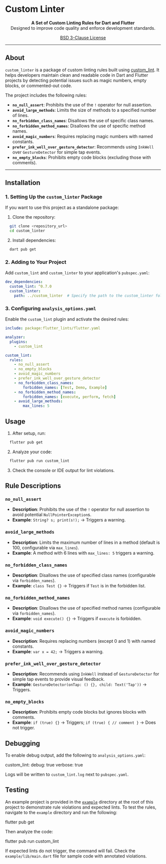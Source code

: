 # Custom Linter

<p align="center">
  <strong>A Set of Custom Linting Rules for Dart and Flutter</strong><br>
  Designed to improve code quality and enforce development standards.
</p>

<p align="center">
  <a href="LICENSE">BSD 3-Clause License</a>
</p>

---

## About

`custom_linter` is a package of custom linting rules built using [custom_lint](https://pub.dev/packages/custom_lint). It helps developers maintain clean and readable code in Dart and Flutter projects by detecting potential issues such as magic numbers, empty blocks, or commented-out code.

The project includes the following rules:
- **`no_null_assert`**: Prohibits the use of the `!` operator for null assertion.
- **`avoid_large_methods`**: Limits the size of methods to a specified number of lines.
- **`no_forbidden_class_names`**: Disallows the use of specific class names.
- **`no_forbidden_method_names`**: Disallows the use of specific method names.
- **`avoid_magic_numbers`**: Requires replacing magic numbers with named constants.
- **`prefer_ink_well_over_gesture_detector`**: Recommends using `InkWell` over `GestureDetector` for simple tap events.
- **`no_empty_blocks`**: Prohibits empty code blocks (excluding those with comments).

---

## Installation

### 1. Setting Up the `custom_linter` Package
If you want to use this project as a standalone package:

1. Clone the repository:
```bash
  git clone <repository_url>
  cd custom_linter
```
2. Install dependencies:
```bash
  dart pub get
```

### 2. Adding to Your Project
Add `custom_lint` and `custom_linter` to your application's `pubspec.yaml`:
```yaml
dev_dependencies:
  custom_lint: ^0.7.0
  custom_linter:
    path: ../custom_linter  # Specify the path to the custom_linter folder
```

### 3. Configuring `analysis_options.yaml`
Enable the `custom_lint` plugin and activate the desired rules:
```yaml
include: package:flutter_lints/flutter.yaml

analyzer:
  plugins:
    - custom_lint

custom_lint:
  rules:
    - no_null_assert
    - no_empty_blocks
    - avoid_magic_numbers
    - prefer_ink_well_over_gesture_detector
    - no_forbidden_class_names:
        forbidden_names: [Test, Demo, Example]
    - no_forbidden_method_names:
        forbidden_names: [execute, perform, fetch]
    - avoid_large_methods:
        max_lines: 5
```

## Usage

1. After setup, run:
```bash
  flutter pub get
```   

2. Analyze your code:
```bash
  flutter pub run custom_lint
```   

3. Check the console or IDE output for lint violations.

## Rule Descriptions

### `no_null_assert`
- **Description**: Prohibits the use of the `!` operator for null assertion to avoid potential `NullPointerException`s.
- **Example**: `String? s; print(s!);` → Triggers a warning.

### `avoid_large_methods`
- **Description**: Limits the maximum number of lines in a method (default is 100, configurable via `max_lines`).
- **Example**: A method with 6 lines with `max_lines: 5` triggers a warning.

### `no_forbidden_class_names`
- **Description**: Disallows the use of specified class names (configurable via `forbidden_names`).
- **Example**: `class Test {}` → Triggers if `Test` is in the forbidden list.

### `no_forbidden_method_names`
- **Description**: Disallows the use of specified method names (configurable via `forbidden_names`).
- **Example**: `void execute() {}` → Triggers if `execute` is forbidden.

### `avoid_magic_numbers`
- **Description**: Requires replacing numbers (except 0 and 1) with named constants.
- **Example**: `var x = 42;` → Triggers a warning.

### `prefer_ink_well_over_gesture_detector`
- **Description**: Recommends using `InkWell` instead of `GestureDetector` for simple tap events to provide visual feedback.
- **Example**: `GestureDetector(onTap: () {}, child: Text('Tap'))` → Triggers.

### `no_empty_blocks`
- **Description**: Prohibits empty code blocks but ignores blocks with comments.
- **Example**: `if (true) {}` → Triggers; `if (true) { // comment }` → Does not trigger.

## Debugging

To enable debug output, add the following to `analysis_options.yaml`:

custom_lint:
debug: true
verbose: true

Logs will be written to `custom_lint.log` next to `pubspec.yaml`.

## Testing

An example project is provided in the [`example`](./example) directory at the root of this project to demonstrate rule violations and expected lints. To test the rules, navigate to the `example` directory and run the following:

flutter pub get

Then analyze the code:

flutter pub run custom_lint

If expected lints do not trigger, the command will fail. Check the `example/lib/main.dart` file for sample code with annotated violations.